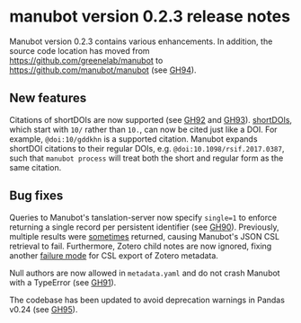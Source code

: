 manubot version 0.2.3 release notes
===================================

Manubot version 0.2.3 contains various enhancements.
In addition, the source code location has moved from <https://github.com/greenelab/manubot> to <https://github.com/manubot/manubot> (see [GH94](https://github.com/manubot/manubot/issues/94)).

New features
------------

Citations of shortDOIs are now supported (see [GH92](https://github.com/manubot/manubot/issues/92) and [GH93](https://github.com/manubot/manubot/pull/93)).
[shortDOIs](http://shortdoi.org/), which start with `10/` rather than `10.`, can now be cited just like a DOI. For example, `@doi:10/gddkhn` is a supported citation.
Manubot expands shortDOI citations to their regular DOIs, e.g. `@doi:10.1098/rsif.2017.0387`, such that `manubot process` will treat both the short and regular form as the same citation.

Bug fixes
---------

Queries to Manubot's tanslation-server now specify `single=1` to enforce returning a single record per persistent identifier (see [GH90](https://github.com/manubot/manubot/pull/90)).
Previously, multiple results were [sometimes](https://github.com/zotero/translation-server/issues/65) returned, causing Manubot's JSON CSL retrieval to fail.
Furthermore, Zotero child notes are now ignored, fixing another [failure mode](https://github.com/zotero/translation-server/issues/67) for CSL export of Zotero metadata.

Null authors are now allowed in `metadata.yaml` and do not crash Manubot with a TypeError (see [GH91](https://github.com/manubot/manubot/pull/91)).

The codebase has been updated to avoid deprecation warnings in Pandas v0.24 (see [GH95](https://github.com/manubot/manubot/pull/95)).
